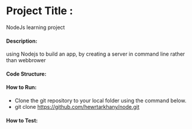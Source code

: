 # Project Title :
NodeJs learning project

#### Description:
using Nodejs to build an app, by creating a server in command line rather than webbrower

#### Code Structure:

#### How to Run:
- Clone the git repository to your local folder using the command below.
- git clone https://github.com/hewrtarkhany/node.git



#### How to Test: